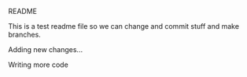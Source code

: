 README

This is a test readme file so we can change and commit stuff and make branches.

Adding new changes...

Writing more code
